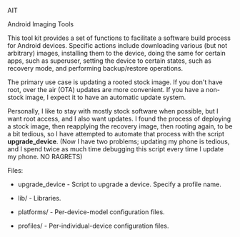 AIT

Android Imaging Tools

This tool kit provides a set of functions to facilitate a software build
process for Android devices.  Specific actions include downloading various (but
not arbitrary) images, installing them to the device, doing the same for
certain apps, such as superuser, setting the device to certain states, such as
recovery mode, and performing backup/restore operations.

The primary use case is updating a rooted stock image.  If you don't have root,
over the air (OTA) updates are more convenient.  If you have a non-stock image,
I expect it to have an automatic update system.

Personally, I like to stay with mostly stock software when possible, but I want
root access, and I also want updates.  I found the process of deploying a stock
image, then reapplying the recovery image, then rooting again, to be a bit
tedious, so I have attempted to automate that process with the script
**upgrade\_device**.  (Now I have two problems; updating my phone is tedious, and
I spend twice as much time debugging this script every time I update my phone.
NO RAGRETS)


Files:

  - upgrade\_device - Script to upgrade a device.  Specify a profile name.

  - lib/ - Libraries.

  - platforms/ - Per-device-model configuration files.

  - profiles/ - Per-individual-device configuration files.
